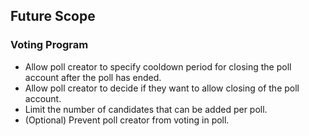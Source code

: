 ## Future Scope

### Voting Program

- Allow poll creator to specify cooldown period for closing the poll account after the poll has ended.
- Allow poll creator to decide if they want to allow closing of the poll account.
- Limit the number of candidates that can be added per poll.
- (Optional) Prevent poll creator from voting in poll.
